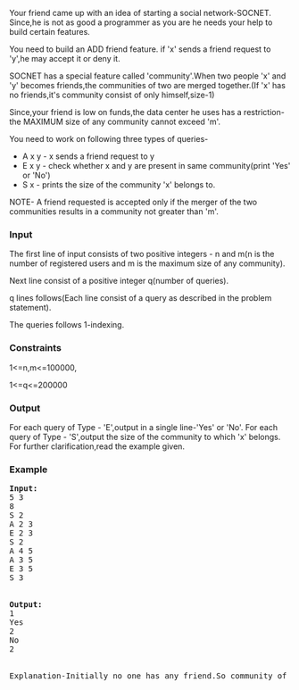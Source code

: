 <p>Your friend came up with an idea of starting a social network-SOCNET.
Since,he is not as good a programmer as you are he needs your help to build certain features.</p>
<p>You need to build an ADD friend feature. if 'x' sends a friend request to 'y',he may accept it or deny it.</p>
<p>SOCNET has a special feature called 'community'.When two people 'x' and 'y' becomes friends,the communities of two are merged together.(If 'x' has no friends,it's community consist of only himself,size-1)</p>
<p>Since,your friend is low on funds,the data center he uses has a restriction-the MAXIMUM size of any community cannot exceed 'm'.</p>
<p>

You need to work on following three types of queries-</p>
<ul>
<li>A x y - x sends a friend request to y</li>
<li>E x y - check whether x and y are present in same community(print 'Yes' or 'No')</li>
<li>S x   - prints the size of the community 'x' belongs to.</li>
</ul>
<p>
NOTE- A friend requested is accepted only if the merger of the two communities results in a community not greater than 'm'.
</p>

<h3>Input</h3>
<p>The first line of input consists of two positive integers - n and m(n is the number of registered users and m is the maximum size of any community).</p>

<p>Next line consist of a positive integer q(number of queries).</p>

<p>q lines follows(Each line consist of a query as described in the problem statement).</p>

<p>The queries follows 1-indexing.</p>

<p></p>

<h3>Constraints</h3>
1&lt;=n,m&lt;=100000,

1&lt;=q&lt;=200000

<h3>Output</h3>
For each query of Type - 'E',output in a single line-'Yes' or 'No'.
For each query of Type - 'S',output the size of the community to which 'x' belongs.
For further clarification,read the example given.


<h3>Example</h3>

<pre><b>Input:</b>
5 3
8
S 2
A 2 3
E 2 3
S 2
A 4 5
A 3 5
E 3 5
S 3


<b>Output:</b>
1
Yes
2
No
2


Explanation-Initially no one has any friend.So community of '2' consist of only '2' i.e size-1. Then '2' and '3' becomes friends .This forms a community of 2 people. '4' and '5' also becomes friends.This forms another community of 2 people. '5' is unable to accept friend request of '3' (because it would result in a community of 4 people(&gt;3).
</pre>